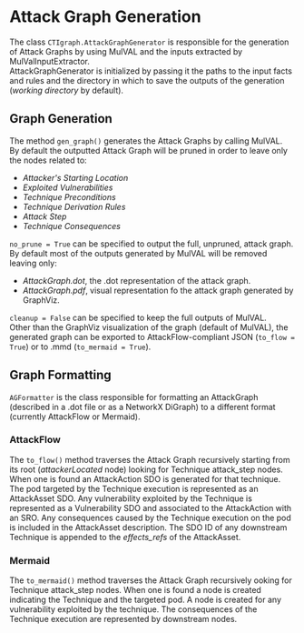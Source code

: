 # Attack Graph Generation
The class ```CTIgraph.AttackGraphGenerator``` is responsible for the generation of Attack Graphs by using MulVAL and the inputs extracted by MulValInputExtractor.  
AttackGraphGenerator is initialized by passing it the paths to the input facts and rules and the directory in which to save the outputs of the generation (*working directory* by default).  

## Graph Generation
The method ```gen_graph()``` generates the Attack Graphs by calling MulVAL.  
By default the outputted Attack Graph will be pruned in order to leave only the nodes related to:

- *Attacker's Starting Location*
- *Exploited Vulnerabilities*
- *Technique Preconditions*
- *Technique Derivation Rules*
- *Attack Step*
- *Technique Consequences*

```no_prune = True``` can be specified to output the full, unpruned, attack graph.  
By default most of the outputs generated by MulVAL will be removed leaving only:

- *AttackGraph.dot*, the .dot representation of the attack graph.
- *AttackGraph.pdf*, visual representation fo the attack graph generated by GraphViz.

```cleanup = False``` can be specified to keep the full outputs of MulVAL.  
Other than the GraphViz visualization of the graph (default of MulVAL), the generated graph can be exported to AttackFlow-compliant JSON (```to_flow = True```) or to .mmd (```to_mermaid = True```).
## Graph Formatting
```AGFormatter``` is the class responsible for formatting an AttackGraph (described in a .dot file or as a NetworkX DiGraph) to a different format (currently AttackFlow or Mermaid).  
### AttackFlow
The ```to_flow()``` method traverses the Attack Graph recursively starting from its root (*attackerLocated* node) looking for Technique attack_step nodes. When one is found an AttackAction SDO is generated for that technique. The pod targeted by the Technique execution is represented as an AttackAsset SDO. Any vulnerability exploited by the Technique is represented as a Vulnerability SDO and associated to the AttackAction with an SRO. Any consequences caused by the Technique execution on the pod is included in the AttackAsset description. The SDO ID of any downstream Technique is appended to the *effects_refs* of the AttackAsset.
### Mermaid
The ```to_mermaid()``` method traverses the Attack Graph recursively ooking for Technique attack_step nodes. When one is found a node is created indicating the Technique and the targeted pod. A node is created for any vulnerability exploited by the technique. The consequences of the Technique execution are represented by downstream nodes.